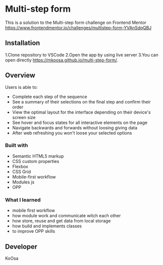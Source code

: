 # Multi-step form

This is a solution to the Multi-step form challenge on Frontend Mentor <https://www.frontendmentor.io/challenges/multistep-form-YVAnSdqQBJ>

## Installation

1.Clone repository to VSCode
2.Open the app by using live server
3.You can open directly <https://mkoosa.github.io/multi-step-form/>.

## Overview

Users is able to:

- Complete each step of the sequence
- See a summary of their selections on the final step and confirm their order
- View the optimal layout for the interface depending on their device's screen size
- See hover and focus states for all interactive elements on the page
- Navigate backwards and forwards without loosing giving data
- After web refreshing you won't loose your selected options

### Built with

- Semantic HTML5 markup
- CSS custom properties
- Flexbox
- CSS Grid
- Mobile-first workflow
- Modules js
- OPP

### What I learned

- mobile first workflow
- how module work and communicate witch each other
- how store, reuse and get data from local storage
- how build and implements classes
- to improve OPP skills

## Developer

KoOsa

